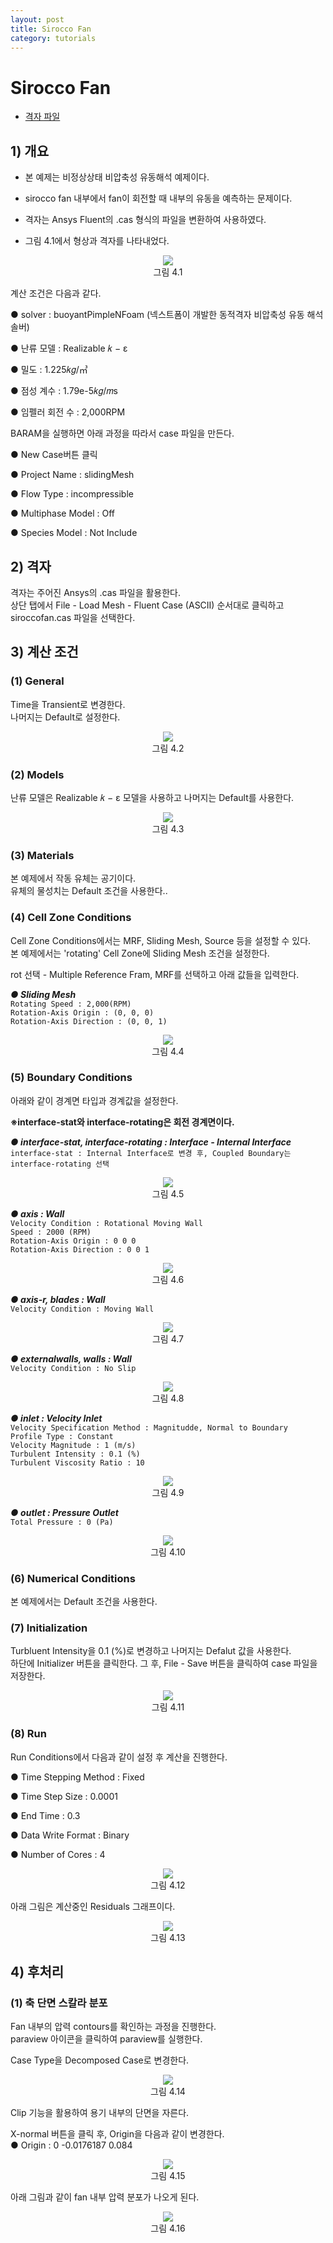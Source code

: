 ```yaml
---
layout: post
title: Sirocco Fan
category: tutorials
---
```


# Sirocco Fan 

* [격자 파일](https://drive.google.com/file/d/1ziOkgB3Uv9I3V8o9oRJnribBkTqKcR93/view?usp=sharing)

## 1) 개요 
* 본 예제는 비정상상태 비압축성 유동해석 예제이다.<br>

* sirocco fan 내부에서 fan이 회전할 때 내부의 유동을 예측하는 문제이다. <br>

* 격자는 Ansys Fluent의 .cas 형식의 파일을 변환하여 사용하였다.<br>

* 그림 4.1에서 형상과 격자를 나타내었다.<br>

<p align='center'>
    <img src="https://github.com/nextfoam/baram-pages/raw/main/screenshots/slidingMesh/4.1.png"><br>
    그림 4.1
</p>

계산 조건은 다음과 같다. <br>

●  solver : buoyantPimpleNFoam (넥스트폼이 개발한 동적격자 비압축성 유동 해석 솔버) <br>

●  난류 모델 : Realizable 𝑘 − ε<br>

●  밀도 : 1.225𝑘𝑔/㎥ <br>

●  점성 계수 : 1.79e-5𝑘𝑔/𝑚s <br>

●  임펠러 회전 수 : 2,000RPM  <br>

BARAM을 실행하면 아래 과정을 따라서 case 파일을 만든다.<br>

●  New Case버튼 클릭<br>

●  Project Name : slidingMesh<br>

●  Flow Type : incompressible<br>

●  Multiphase Model : Off<br>

● Species Model : Not Include<br>

## 2) 격자
격자는 주어진 Ansys의 .cas 파일을 활용한다. <br>
상단 탭에서 File - Load Mesh - Fluent Case (ASCII) 순서대로 클릭하고 siroccofan.cas 파일을 선택한다. <br>

## 3) 계산 조건
### (1) General
Time을 Transient로 변경한다.<br>
나머지는 Default로 설정한다.<br>

<p align='center'>
    <img src="https://github.com/nextfoam/baram-pages/raw/main/screenshots/slidingMesh/4.2.png"><br>
    그림 4.2
</p>

### (2) Models
난류 모델은 Realizable 𝑘 − ε 모델을 사용하고 나머지는 Default를 사용한다. <br>

<p align='center'>
    <img src="https://github.com/nextfoam/baram-pages/raw/main/screenshots/slidingMesh/4.3.png"><br>
    그림 4.3
</p>

### (3) Materials
본 예제에서 작동 유체는 공기이다.<br>
유체의 물성치는 Default 조건을 사용한다..<br>

### (4) Cell Zone Conditions
Cell Zone Conditions에서는 MRF, Sliding Mesh, Source 등을 설정할 수 있다.<br>
본 예제에서는 'rotating' Cell Zone에 Sliding Mesh 조건을 설정한다.<br>

rot 선택 - Multiple Reference Fram, MRF를 선택하고 아래 값들을 입력한다.<br>

***●  Sliding Mesh***<br>
```Rotating Speed : 2,000(RPM)```<br>
```Rotation-Axis Origin : (0, 0, 0)```<br>
```Rotation-Axis Direction : (0, 0, 1)```  <br>

<p align='center'>
    <img src="https://github.com/nextfoam/baram-pages/raw/main/screenshots/slidingMesh/4.4.png"><br>
    그림 4.4
</p>

### (5) Boundary Conditions
아래와 같이 경계면 타입과 경계값을 설정한다.<br>

**※interface-stat와 interface-rotating은 회전 경계면이다.<br>**

***●  interface-stat, interface-rotating : Interface - Internal Interface***<br>
```interface-stat : Internal Interface로 변경 후, Coupled Boundary는 interface-rotating 선택```<br>

<p align='center'>
    <img src="https://github.com/nextfoam/baram-pages/raw/main/screenshots/slidingMesh/4.5.png"><br>
    그림 4.5
</p>

***●  axis : Wall***<br>
```Velocity Condition : Rotational Moving Wall```<br>
```Speed : 2000 (RPM)```  <br>
```Rotation-Axis Origin : 0 0 0```  <br>
```Rotation-Axis Direction : 0 0 1```  <br>

<p align='center'>
    <img src="https://github.com/nextfoam/baram-pages/raw/main/screenshots/slidingMesh/4.6.png"><br>
    그림 4.6
</p>

***●  axis-r, blades : Wall***<br>
```Velocity Condition : Moving Wall```<br>

<p align='center'>
    <img src="https://github.com/nextfoam/baram-pages/raw/main/screenshots/slidingMesh/4.7.png"><br>
    그림 4.7
</p>

***●  externalwalls, walls : Wall***<br>
```Velocity Condition : No Slip```<br>

<p align='center'>
    <img src="https://github.com/nextfoam/baram-pages/raw/main/screenshots/slidingMesh/4.8.png"><br>
    그림 4.8
</p>

***●  inlet : Velocity Inlet***<br>
```Velocity Specification Method : Magnitudde, Normal to Boundary```<br>
```Profile Type : Constant```<br>
```Velocity Magnitude : 1 (m/s)```<br>
```Turbulent Intensity : 0.1 (%)```<br>
```Turbulent Viscosity Ratio : 10```<br>

<p align='center'>
    <img src="https://github.com/nextfoam/baram-pages/raw/main/screenshots/slidingMesh/4.9.png"><br>
    그림 4.9
</p>

***●  outlet : Pressure Outlet***<br>
```Total Pressure : 0 (Pa)```<br>

<p align='center'>
    <img src="https://github.com/nextfoam/baram-pages/raw/main/screenshots/slidingMesh/4.10.png"><br>
    그림 4.10
</p>

### (6) Numerical Conditions
본 예제에서는 Default 조건을 사용한다. <br>

### (7) Initialization
Turbluent Intensity을 0.1 (%)로 변경하고 나머지는 Defalut 값을 사용한다.<br>
하단에 Initializer 버튼을 클릭한다. 그 후, File - Save 버튼을 클릭하여 case 파일을 저장한다. <br>

<p align='center'>
    <img src="https://github.com/nextfoam/baram-pages/raw/main/screenshots/slidingMesh/4.11.png"><br>
    그림 4.11
</p>

### (8) Run
Run Conditions에서 다음과 같이 설정 후 계산을 진행한다.<br>

●  Time Stepping Method : Fixed  <br>

●  Time Step Size : 0.0001  <br>

●  End Time : 0.3  <br>

●  Data Write Format : Binary  <br>

●  Number of Cores : 4  <br>

<p align='center'>
    <img src="https://github.com/nextfoam/baram-pages/raw/main/screenshots/slidingMesh/4.12.png"><br>
    그림 4.12
</p>

아래 그림은 계산중인 Residuals 그래프이다.
<p align='center'>
    <img src="https://github.com/nextfoam/baram-pages/raw/main/screenshots/slidingMesh/4.13.png"><br>
    그림 4.13
</p>

## 4) 후처리

### (1) 축 단면 스칼라 분포
Fan 내부의 압력 contours를 확인하는 과정을 진행한다.<br>
paraview 아이콘을 클릭하여 paraview를 실행한다.<br>

Case Type을 Decomposed Case로 변경한다.

<p align='center'>
    <img src="https://github.com/nextfoam/baram-pages/raw/main/screenshots/slidingMesh/4.14.png"><br>
    그림 4.14
</p>

Clip 기능을 활용하여 용기 내부의 단면을 자른다.<br>

X-normal 버튼을 클릭 후, Origin을 다음과 같이 변경한다.<br>
●  Origin : 0 -0.0176187 0.084  <br>

<p align='center'>
    <img src="https://github.com/nextfoam/baram-pages/raw/main/screenshots/slidingMesh/4.15.png"><br>
    그림 4.15
</p>

아래 그림과 같이 fan 내부 압력 분포가 나오게 된다.

<p align='center'>
    <img src="https://github.com/nextfoam/baram-pages/raw/main/screenshots/slidingMesh/4.16.png"><br>
    그림 4.16
</p>